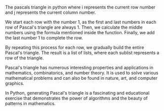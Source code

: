The pascals triangle in python
where i represents the current row number and j represents the current column number.

We start each row with the number 1, as the first and last numbers in each row of Pascal's triangle are always 1. Then, we calculate the middle numbers using the formula mentioned inside the function. Finally, we add the last number 1 to complete the row.

By repeating this process for each row, we gradually build the entire Pascal's triangle. The result is a list of lists, where each sublist represents a row of the triangle.

Pascal's triangle has numerous interesting properties and applications in mathematics, combinatorics, and number theory. It is used to solve various mathematical problems and can also be found in nature, art, and computer graphics.

In Python, generating Pascal's triangle is a fascinating and educational exercise that demonstrates the power of algorithms and the beauty of patterns in mathematics.